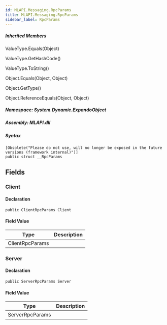```yaml
---  
id: MLAPI.Messaging.RpcParams
title: MLAPI.Messaging.RpcParams
sidebar_label: RpcParams
---
```


<div class="markdown level0 summary">

</div>

<div class="markdown level0 conceptual">

</div>

<div class="inheritedMembers">

##### Inherited Members

<div>

ValueType.Equals(Object)

</div>

<div>

ValueType.GetHashCode()

</div>

<div>

ValueType.ToString()

</div>

<div>

Object.Equals(Object, Object)

</div>

<div>

Object.GetType()

</div>

<div>

Object.ReferenceEquals(Object, Object)

</div>

</div>

##### **Namespace**: System.Dynamic.ExpandoObject

##### **Assembly**: MLAPI.dll

##### Syntax

    [Obsolete("Please do not use, will no longer be exposed in the future versions (framework internal)")]
    public struct __RpcParams

## Fields

### Client

<div class="markdown level1 summary">

</div>

<div class="markdown level1 conceptual">

</div>

#### Declaration

    public ClientRpcParams Client

#### Field Value

| Type            | Description |
|-----------------|-------------|
| ClientRpcParams |             |

### Server

<div class="markdown level1 summary">

</div>

<div class="markdown level1 conceptual">

</div>

#### Declaration

    public ServerRpcParams Server

#### Field Value

| Type            | Description |
|-----------------|-------------|
| ServerRpcParams |             |
